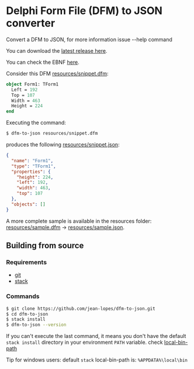 # Delphi Form File (DFM) to JSON converter

Convert a DFM to JSON, for more information issue --help command

You can download the [latest release here](https://github.com/jean-lopes/dfm-to-json/releases/latest).

You can check the EBNF [here](https://jean-lopes.github.io/dfm-to-json/).

Consider this DFM [resources/snippet.dfm](resources/snippet.dfm):
```pascal
object Form1: TForm1
  Left = 192
  Top = 107
  Width = 463
  Height = 224
end
```
Executing the command:
```bash
$ dfm-to-json resources/snippet.dfm
```
produces the following [resources/snippet.json](resources/snippet.json):
```json
{
  "name": "Form1",
  "type": "TForm1",
  "properties": {
    "height": 224,
    "left": 192,
    "width": 463,
    "top": 107
  },
  "objects": []
}
```

A more complete sample is available in the resources folder: [resources/sample.dfm](resources/sample.dfm) -> [resources/sample.json](resources/sample.json).

## Building from source

### Requirements
- [git](https://git-scm.com/)
- [stack](https://docs.haskellstack.org)

### Commands
```bash
$ git clone https://github.com/jean-lopes/dfm-to-json.git
$ cd dfm-to-json
$ stack install
$ dfm-to-json --version
```

If you can't execute the last command, it means you don't have the default `stack install` directory in your environment `PATH` variable. check [local-bin-path](https://docs.haskellstack.org/en/v1.5.1/yaml_configuration/#local-bin-path)

Tip for windows users: default `stack` local-bin-path is: `%APPDATA%\local\bin`


